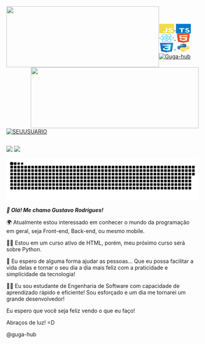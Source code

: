  
 <div>
  <a href="https://github.com/guga-hub">
  <img align="left"height="160px" width="400px"src="https://github-readme-stats.vercel.app/api?username=guga-hub&show_icons=true&theme=onedark&include_all_commits=true&count_private=true"/>
  <img align="right" height="160px" width="440px" src="https://github-readme-stats.vercel.app/api/top-langs/?username=guga-hub&layout=compact&langs_count=7&theme=onedark"/>
</div>
   
   ##
<div style="display: inline_block"><br>
  <img align="center" alt="Guga-Js" height="25" width="40" src="https://raw.githubusercontent.com/devicons/devicon/master/icons/javascript/javascript-plain.svg">
  <img align="center" alt="Guga-Ts" height="25" width="40" src="https://raw.githubusercontent.com/devicons/devicon/master/icons/typescript/typescript-plain.svg">
  <img align="center" alt="Guga-React" height="25" width="40" src="https://raw.githubusercontent.com/devicons/devicon/master/icons/react/react-original.svg">
  <img align="center" alt="Guga-HTML" height="25" width="40" src="https://raw.githubusercontent.com/devicons/devicon/master/icons/html5/html5-original.svg">
  <img align="center" alt="Guga-CSS" height="25" width="40" src="https://raw.githubusercontent.com/devicons/devicon/master/icons/css3/css3-original.svg">
  <img align="center" alt="Guga-Python" height="25" width="40" src="https://raw.githubusercontent.com/devicons/devicon/master/icons/python/python-original.svg">
  <img align="center" height="80px" width="125px" alt="Guga-hub" src="https://media0.giphy.com/media/fwbZnTftCXVocKzfxR/giphy.gif?cid=ecf05e4701625tcuvqrx528csnhpodf9h91jgbef4mt67xra&rid=giphy.gif&ct=g">
 <img src="https://komarev.com/ghpvc/?username=SEUUSUARIO&color=green" alt="SEUUSUARIO" />
</div>
 
    
   
   ##
   

<div> 
  <a href = "mailto:lima.universitario@gmail.com"><img src="https://img.shields.io/badge/-Gmail-%23333?style=for-the-badge&logo=gmail&logoColor=white" target="_blank" ></a>
  <a href="https://www.linkedin.com/in/gustavo-rodrigues-7b2a66191/" target="_blank"><img src="https://img.shields.io/badge/-LinkedIn-%230077B5?style=for-the-badge&logo=linkedin&logoColor=white" target="_blank" ></a> 

  ![Snake animation](https://github.com/guga-hub/guga-hub/blob/output/github-contribution-grid-snake.svg)

</div>

  
 <i><b> 👾 Olá! Me chamo Gustavo Rodrigues! </b></i>
  
  🌍  Atualmente estou interessado em conhecer o mundo da programação em geral, seja Front-end, Back-end, ou mesmo mobile. 

  👨‍🎓 Estou em um curso ativo de HTML, porém, meu próximo curso será sobre Python. 

  💞️ Eu espero de alguma forma ajudar as pessoas... Que eu possa facilitar a vida delas e tornar o seu dia a dia mais feliz com a praticidade e simplicidade da tecnologia!

  🧑🏽 Eu sou estudante de Engenharia de Software com capacidade de aprendizado rápido e eficiente! Sou esforçado e um dia me tornarei um grande desenvolvedor! 

Eu espero que você seja feliz vendo o que eu faço! 
       
Abraços de luz! =D

 @guga-hub 
 

    

      
      

